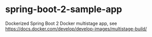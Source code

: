 # spring-boot-2-sample-app
Dockerized Spring Boot 2 Docker multistage app, see https://docs.docker.com/develop/develop-images/multistage-build/
